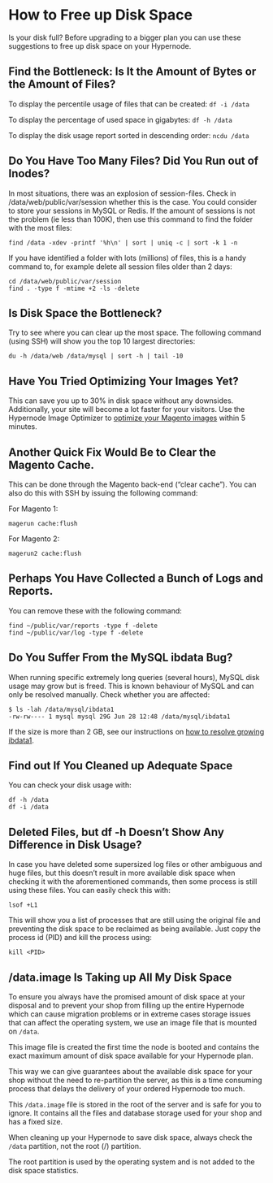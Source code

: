 <!-- source: https://support.hypernode.com/en/hypernode/tools/how-to-free-up-disk-space/ -->
# How to Free up Disk Space

Is your disk full? Before upgrading to a bigger plan you can use these suggestions to free up disk space on your Hypernode.


Find the Bottleneck: Is It the Amount of Bytes or the Amount of Files?
----------------------------------------------------------------------

To display the percentile usage of files that can be created: `df -i /data`

To display the percentage of used space in gigabytes: `df -h /data`

To display the disk usage report sorted in descending order: `ncdu /data`

Do You Have Too Many Files? Did You Run out of Inodes?
------------------------------------------------------

In most situations, there was an explosion of session-files. Check in /data/web/public/var/session whether this is the case. You could consider to store your sessions in MySQL or Redis. If the amount of sessions is not the problem (ie less than 100K), then use this command to find the folder with the most files:

```nginx
find /data -xdev -printf '%h\n' | sort | uniq -c | sort -k 1 -n
```
If you have identified a folder with lots (millions) of files, this is a handy command to, for example delete all session files older than 2 days:

```nginx
cd /data/web/public/var/session
find . -type f -mtime +2 -ls -delete
```
Is Disk Space the Bottleneck?
-----------------------------

Try to see where you can clear up the most space. The following command (using SSH) will show you the top 10 largest directories:

```nginx
du -h /data/web /data/mysql | sort -h | tail -10
```
Have You Tried Optimizing Your Images Yet?
------------------------------------------

This can save you up to 30% in disk space without any downsides. Additionally, your site will become a lot faster for your visitors. Use the Hypernode Image Optimizer to [optimize your Magento images](https://support.hypernode.com/knowledgebase/magento-image-optimization-howto/) within 5 minutes.

Another Quick Fix Would Be to Clear the Magento Cache.
------------------------------------------------------

This can be done through the Magento back-end (“clear cache”). You can also do this with SSH by issuing the following command:

For Magento 1:

```nginx
magerun cache:flush
```
For Magento 2:

```nginx
magerun2 cache:flush
```
Perhaps You Have Collected a Bunch of Logs and Reports.
-------------------------------------------------------

You can remove these with the following command:

```nginx
find ~/public/var/reports -type f -delete
find ~/public/var/log -type f -delete
```
Do You Suffer From the MySQL ibdata Bug?
----------------------------------------

When running specific extremely long queries (several hours), MySQL disk usage may grow but is freed. This is known behaviour of MySQL and can only be resolved manually. Check whether you are affected:

```nginx
$ ls -lah /data/mysql/ibdata1
-rw-rw---- 1 mysql mysql 29G Jun 28 12:48 /data/mysql/ibdata1
```
If the size is more than 2 GB, see our instructions on [how to resolve growing ibdata1](https://support.hypernode.com/knowledgebase/free-diskspace-ibdata1/).

Find out If You Cleaned up Adequate Space
-----------------------------------------

You can check your disk usage with:

```nginx
df -h /data
df -i /data
```
Deleted Files, but df -h Doesn’t Show Any Difference in Disk Usage?
-------------------------------------------------------------------

In case you have deleted some supersized log files or other ambiguous and huge files, but this doesn’t result in more available disk space when checking it with the aforementioned commands, then some process is still using these files. You can easily check this with:

```nginx
lsof +L1
```
This will show you a list of processes that are still using the original file and preventing the disk space to be reclaimed as being available. Just copy the process id (PID) and kill the process using:

```nginx
kill <PID>
```
/data.image Is Taking up All My Disk Space
------------------------------------------

To ensure you always have the promised amount of disk space at your disposal and to prevent your shop from filling up the entire Hypernode which can cause migration problems or in extreme cases storage issues that can affect the operating system, we use an image file that is mounted on `/data`.

This image file is created the first time the node is booted and contains the exact maximum amount of disk space available for your Hypernode plan.

This way we can give guarantees about the available disk space for your shop without the need to re-partition the server, as this is a time consuming process that delays the delivery of your ordered Hypernode too much.

This `/data.image` file is stored in the root of the server and is safe for you to ignore. It contains all the files and database storage used for your shop and has a fixed size.

When cleaning up your Hypernode to save disk space, always check the `/data` partition, not the root (/) partition.

The root partition is used by the operating system and is not added to the disk space statistics.

